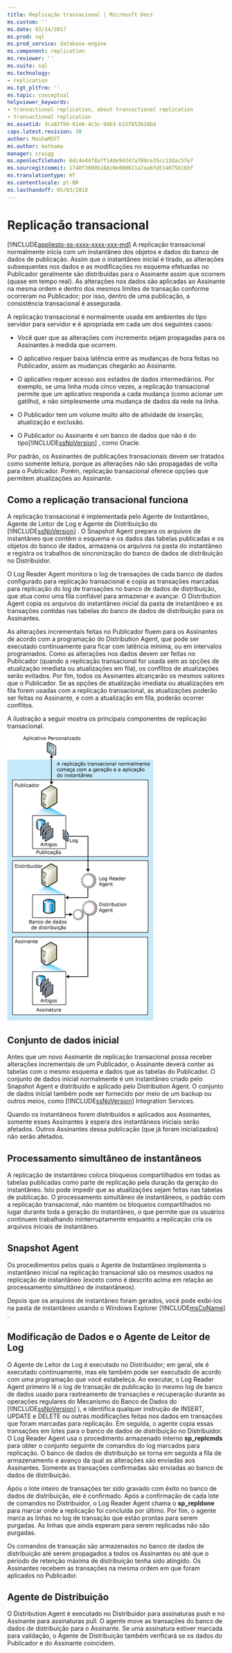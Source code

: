 ```yaml
---
title: Replicação transacional | Microsoft Docs
ms.custom: ''
ms.date: 03/14/2017
ms.prod: sql
ms.prod_service: database-engine
ms.component: replication
ms.reviewer: ''
ms.suite: sql
ms.technology:
- replication
ms.tgt_pltfrm: ''
ms.topic: conceptual
helpviewer_keywords:
- transactional replication, about transactional replication
- transactional replication
ms.assetid: 3ca82fb9-81e6-4c3c-94b3-b15f852b18bd
caps.latest.revision: 38
author: MashaMSFT
ms.author: mathoma
manager: craigg
ms.openlocfilehash: 6dc4e44f8a7f14de94347a78dce35cc13dac57e7
ms.sourcegitcommit: 1740f3090b168c0e809611a7aa6fd514075616bf
ms.translationtype: HT
ms.contentlocale: pt-BR
ms.lasthandoff: 05/03/2018
---
```

# <a name="transactional-replication"></a>Replicação transacional
[!INCLUDE[appliesto-ss-xxxx-xxxx-xxx-md](../../../includes/appliesto-ss-xxxx-xxxx-xxx-md.md)]
  A replicação transacional normalmente inicia com um instantâneo dos objetos e dados do banco de dados de publicação. Assim que o instantâneo inicial é tirado, as alterações subsequentes nos dados e as modificações no esquema efetuadas no Publicador geralmente são distribuídas para o Assinante assim que ocorrem (quase em tempo real). As alterações nos dados são aplicadas ao Assinante na mesma ordem e dentro dos mesmos limites de transação conforme ocorreram no Publicador; por isso, dentro de uma publicação, a consistência transacional é assegurada.  
  
 A replicação transacional é normalmente usada em ambientes do tipo servidor para servidor e é apropriada em cada um dos seguintes casos:  
  
-   Você quer que as alterações com incremento sejam propagadas para os Assinantes à medida que ocorrem.  
  
-   O aplicativo requer baixa latência entre as mudanças de hora feitas no Publicador, assim as mudanças chegarão ao Assinante.  
  
-   O aplicativo requer acesso aos estados de dados intermediários. Por exemplo, se uma linha muda cinco vezes, a replicação transacional permite que um aplicativo responda a cada mudança (como acionar um gatilho), e não simplesmente uma mudança de dados da rede na linha.  
  
-   O Publicador tem um volume muito alto de atividade de inserção, atualização e exclusão.  
  
-   O Publicador ou Assinante é um banco de dados que não é do tipo[!INCLUDE[ssNoVersion](../../../includes/ssnoversion-md.md)] , como Oracle.  
  
 Por padrão, os Assinantes de publicações transacionais devem ser tratados como somente leitura, porque as alterações não são propagadas de volta para o Publicador. Porém, replicação transacional oferece opções que permitem atualizações ao Assinante.  
  
##  <a name="HowWorks"></a> Como a replicação transacional funciona  
 A replicação transacional é implementada pelo Agente de Instantâneo, Agente de Leitor de Log e Agente de Distribuição do [!INCLUDE[ssNoVersion](../../../includes/ssnoversion-md.md)] . O Snapshot Agent prepara os arquivos de instantâneo que contêm o esquema e os dados das tabelas publicadas e os objetos do banco de dados, armazena os arquivos na pasta do instantâneo e registra os trabalhos de sincronização do banco de dados de distribuição no Distribuidor.  
  
 O Log Reader Agent monitora o log de transações de cada banco de dados configurado para replicação transacional e copia as transações marcadas para replicação do log de transações no banco de dados de distribuição, que atua como uma fila confiável para armazenar e avançar. O Distribution Agent copia os arquivos do instantâneo inicial da pasta de instantâneo e as transações contidas nas tabelas do banco de dados de distribuição para os Assinantes.  
  
 As alterações incrementais feitas no Publicador fluem para os Assinantes de acordo com a programação do Distribution Agent, que pode ser executado continuamente para ficar com latência mínima, ou em intervalos programados. Como as alterações nos dados devem ser feitas no Publicador (quando a replicação transacional for usada sem as opções de atualização imediata ou atualizações em fila), os conflitos de atualizações serão evitados. Por fim, todos os Assinantes alcançarão os mesmos valores que o Publicador. Se as opções de atualização imediata ou atualizações em fila forem usadas com a replicação transacional, as atualizações poderão ser feitas no Assinante, e com a atualização em fila, poderão ocorrer conflitos.  
  
 A ilustração a seguir mostra os principais componentes de replicação transacional.  
  
 ![Componentes e fluxo de dados da replicação transacional](../../../relational-databases/replication/transactional/media/trnsact.gif "Componentes e fluxo de dados da replicação transacional")  
  
##  <a name="Dataset"></a> Conjunto de dados inicial  
 Antes que um novo Assinante de replicação transacional possa receber alterações incrementais de um Publicador, o Assinante deverá conter as tabelas com o mesmo esquema e dados que as tabelas do Publicador. O conjunto de dados inicial normalmente é um instantâneo criado pelo Snapshot Agent e distribuído e aplicado pelo Distribution Agent. O conjunto de dados inicial também pode ser fornecido por meio de um backup ou outros meios, como [!INCLUDE[ssNoVersion](../../../includes/ssnoversion-md.md)] Integration Services.  
  
 Quando os instantâneos forem distribuídos e aplicados aos Assinantes, somente esses Assinantes à espera dos instantâneos iniciais serão afetados. Outros Assinantes dessa publicação (que já foram inicializados) não serão afetados.  
  
## <a name="concurrent-snapshot-processing"></a>Processamento simultâneo de instantâneos  
 A replicação de instantâneo coloca bloqueios compartilhados em todas as tabelas publicadas como parte de replicação pela duração da geração do instantâneo. Isto pode impedir que as atualizações sejam feitas nas tabelas de publicação. O processamento simultâneo de instantâneos, o padrão com a replicação transacional, não mantém os bloqueios compartilhados no lugar durante toda a geração do instantâneo, o que permite que os usuários continuem trabalhando ininterruptamente enquanto a replicação cria os arquivos iniciais de instantâneo.  
  
##  <a name="SnapshotAgent"></a> Snapshot Agent  
 Os procedimentos pelos quais o Agente de Instantâneo implementa o instantâneo inicial na replicação transacional são os mesmos usados na replicação de instantâneo (exceto como é descrito acima em relação ao processamento simultâneo de instantâneos).  
  
 Depois que os arquivos de instantâneo foram gerados, você pode exibi-los na pasta de instantâneo usando o Windows Explorer [!INCLUDE[msCoName](../../../includes/msconame-md.md)] .  
  
##  <a name="LogReaderAgent"></a> Modificação de Dados e o Agente de Leitor de Log  
 O Agente de Leitor de Log é executado no Distribuidor; em geral, ele é executado continuamente, mas ele também pode ser executado de acordo com uma programação que você estabeleça. Ao executar, o Log Reader Agent primeiro lê o log de transação de publicação (o mesmo log de banco de dados usado para rastreamento de transações e recuperação durante as operações regulares do Mecanismo do Banco de Dados do [!INCLUDE[ssNoVersion](../../../includes/ssnoversion-md.md)] ), e identifica qualquer instrução de INSERT, UPDATE e DELETE ou outras modificações feitas nos dados em transações que foram marcadas para replicação. Em seguida, o agente copia essas transações em lotes para o banco de dados de distribuição no Distribuidor. O Log Reader Agent usa o procedimento armazenado interno **sp_replcmds** para obter o conjunto seguinte de comandos do log marcados para replicação. O banco de dados de distribuição se torna em seguida a fila de armazenamento e avanço da qual as alterações são enviadas aos Assinantes. Somente as transações confirmadas são enviadas ao banco de dados de distribuição.  
  
 Após o lote inteiro de transações ter sido gravado com êxito no banco de dados de distribuição, ele é confirmado. Após a confirmação de cada lote de comandos no Distribuidor, o Log Reader Agent chama o **sp_repldone** para marcar onde a replicação foi concluída por último. Por fim, o agente marca as linhas no log de transação que estão prontas para serem purgadas. As linhas que ainda esperam para serem replicadas não são purgadas.  
  
 Os comandos de transação são armazenados no banco de dados de distribuição até serem propagados a todos os Assinantes ou até que o período de retenção máxima de distribuição tenha sido atingido. Os Assinantes recebem as transações na mesma ordem em que foram aplicados no Publicador.  
  
##  <a name="DistributionAgent"></a> Agente de Distribuição  
 O Distribution Agent é executado no Distribuidor para assinaturas push e no Assinante para assinaturas pull. O agente move as transações do banco de dados de distribuição para o Assinante. Se uma assinatura estiver marcada para validação, o Agente de Distribuição também verificará se os dados do Publicador e do Assinante coincidem.  
  
  
